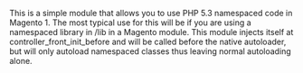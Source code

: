 This is a simple module that allows you to use PHP 5.3 namespaced code in Magento 1.  The most typical use for this will be if you are using a namespaced library in /lib in a Magento module.  This module injects itself at controller_front_init_before and will be called before the native autoloader, but will only autoload namespaced classes thus leaving normal autoloading alone.
